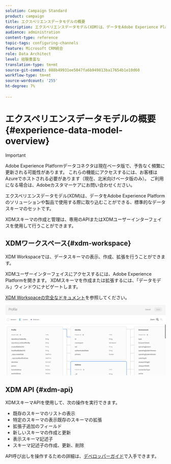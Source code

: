 ```yaml
---
solution: Campaign Standard
product: campaign
title: エクスペリエンスデータモデルの概要
description: エクスペリエンスデータモデル(XDM)は、データをAdobe Experience Platformのソリューションや製品で使用する際に取り込むことができる、標準的なデータスキーマのセットです。
audience: administration
content-type: reference
topic-tags: configuring-channels
feature: Microsoft CRM統合
role: Data Architect
level: 経験豊富な
translation-type: tm+mt
source-git-commit: 088b49931ee5047fa6b949813ba17654b1e10d60
workflow-type: tm+mt
source-wordcount: '255'
ht-degree: 7%

---
```



# エクスペリエンスデータモデルの概要{#experience-data-model-overview}

>[!IMPORTANT]
>
>Adobe Experience Platformデータコネクタは現在ベータ版で、予告なく頻繁に更新される可能性があります。 これらの機能にアクセスするには、お客様はAzureでホストされる必要があります（現在、北米向けベータ版のみ）。 ご利用になる場合は、Adobeカスタマーケアにお問い合わせください。

エクスペリエンスデータモデル(XDM)は、データをAdobe Experience Platformのソリューションや製品で使用する際に取り込むことができる、標準的なデータスキーマのセットです。

XDMスキーマの作成と管理は、専用のAPIまたはXDMユーザーインターフェイスを使用して行うことができます。

## XDMワークスペース{#xdm-workspace}

XDM Workspaceでは、データスキーマの表示、作成、拡張を行うことができます。

XDMユーザーインターフェイスにアクセスするには、Adobe Experience Platformを開きます。 XDMスキーマを作成または拡張するには、「データモデル」ウィンドウにナビゲートします。

[XDM Workspaceの完全なドキュメント](https://docs.adobe.com/content/help/ja-JP/experience-platform/xdm/api/getting-started.html)を参照してください。

![](assets/aep_xdmworkspace.png)

## XDM API {#xdm-api}

XDMスキーマAPIを使用して、次の操作を実行できます。

* 既存のスキーマのリストの表示
* 特定のスキーマの表示既存のスキーマの拡張
* 拡張子追加のフィールド
* 新しいスキーマの作成と更新
* 表示スキーマ記述子
* スキーマ記述子の作成、更新、削除

API呼び出しを操作するための詳細は、[デベロッパーガイド](https://docs.adobe.com/content/help/en/experience-platform/xdm/api/getting-started.html)で入手できます。
